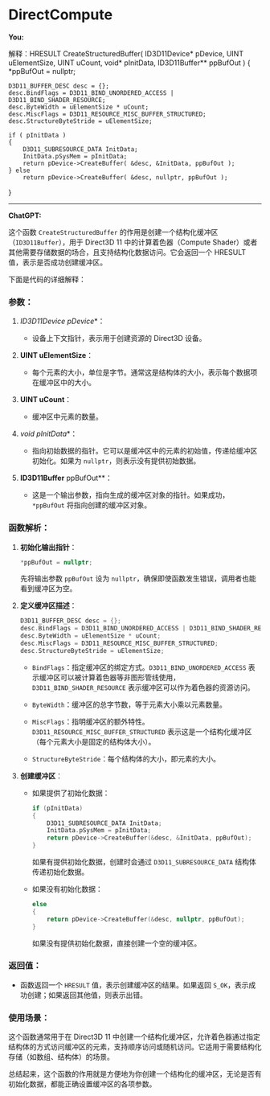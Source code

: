 # DirectCompute

**You:**

解释：HRESULT CreateStructuredBuffer( ID3D11Device* pDevice, UINT uElementSize, UINT uCount, void* pInitData, ID3D11Buffer** ppBufOut )
{
    *ppBufOut = nullptr;

    D3D11_BUFFER_DESC desc = {};
    desc.BindFlags = D3D11_BIND_UNORDERED_ACCESS | D3D11_BIND_SHADER_RESOURCE;
    desc.ByteWidth = uElementSize * uCount;
    desc.MiscFlags = D3D11_RESOURCE_MISC_BUFFER_STRUCTURED;
    desc.StructureByteStride = uElementSize;

    if ( pInitData )
    {
        D3D11_SUBRESOURCE_DATA InitData;
        InitData.pSysMem = pInitData;
        return pDevice->CreateBuffer( &desc, &InitData, ppBufOut );
    } else
        return pDevice->CreateBuffer( &desc, nullptr, ppBufOut );
}

* * *

**ChatGPT:**

这个函数 `CreateStructuredBuffer` 的作用是创建一个结构化缓冲区（`ID3D11Buffer`），用于 Direct3D 11 中的计算着色器（Compute Shader）或者其他需要存储数据的场合，且支持结构化数据访问。它会返回一个 HRESULT 值，表示是否成功创建缓冲区。

下面是代码的详细解释：

### 参数：

1. __ID3D11Device_ pDevice_*：
    
    * 设备上下文指针，表示用于创建资源的 Direct3D 设备。
        
2. **UINT uElementSize**：
    
    * 每个元素的大小，单位是字节。通常这是结构体的大小，表示每个数据项在缓冲区中的大小。
        
3. **UINT uCount**：
    
    * 缓冲区中元素的数量。
        
4. __void_ pInitData_*：
    
    * 指向初始数据的指针。它可以是缓冲区中的元素的初始值，传递给缓冲区初始化。如果为 `nullptr`，则表示没有提供初始数据。
        
5. **ID3D11Buffer** ppBufOut**：
    
    * 这是一个输出参数，指向生成的缓冲区对象的指针。如果成功，`*ppBufOut` 将指向创建的缓冲区对象。
        

### 函数解析：

1. **初始化输出指针**：
    
    ```cpp
    *ppBufOut = nullptr;
    ```
    
    先将输出参数 `ppBufOut` 设为 `nullptr`，确保即使函数发生错误，调用者也能看到缓冲区为空。
    
2. **定义缓冲区描述**：
    
    ```cpp
    D3D11_BUFFER_DESC desc = {};
    desc.BindFlags = D3D11_BIND_UNORDERED_ACCESS | D3D11_BIND_SHADER_RESOURCE;
    desc.ByteWidth = uElementSize * uCount;
    desc.MiscFlags = D3D11_RESOURCE_MISC_BUFFER_STRUCTURED;
    desc.StructureByteStride = uElementSize;
    ```
    
    * `BindFlags`：指定缓冲区的绑定方式。`D3D11_BIND_UNORDERED_ACCESS` 表示缓冲区可以被计算着色器等非图形管线使用，`D3D11_BIND_SHADER_RESOURCE` 表示缓冲区可以作为着色器的资源访问。
        
    * `ByteWidth`：缓冲区的总字节数，等于元素大小乘以元素数量。
        
    * `MiscFlags`：指明缓冲区的额外特性。`D3D11_RESOURCE_MISC_BUFFER_STRUCTURED` 表示这是一个结构化缓冲区（每个元素大小是固定的结构体大小）。
        
    * `StructureByteStride`：每个结构体的大小，即元素的大小。
        
3. **创建缓冲区**：
    
    * 如果提供了初始化数据：
        
        ```cpp
        if (pInitData)
        {
            D3D11_SUBRESOURCE_DATA InitData;
            InitData.pSysMem = pInitData;
            return pDevice->CreateBuffer(&desc, &InitData, ppBufOut);
        }
        ```
        
        如果有提供初始化数据，创建时会通过 `D3D11_SUBRESOURCE_DATA` 结构体传递初始化数据。
        
    * 如果没有初始化数据：
        
        ```cpp
        else
        {
            return pDevice->CreateBuffer(&desc, nullptr, ppBufOut);
        }
        ```
        
        如果没有提供初始化数据，直接创建一个空的缓冲区。
        

### 返回值：

* 函数返回一个 `HRESULT` 值，表示创建缓冲区的结果。如果返回 `S_OK`，表示成功创建；如果返回其他值，则表示出错。
    

### 使用场景：

这个函数通常用于在 Direct3D 11 中创建一个结构化缓冲区，允许着色器通过指定结构体的方式访问缓冲区的元素，支持顺序访问或随机访问。它适用于需要结构化存储（如数组、结构体）的场景。

总结起来，这个函数的作用就是方便地为你创建一个结构化的缓冲区，无论是否有初始化数据，都能正确设置缓冲区的各项参数。